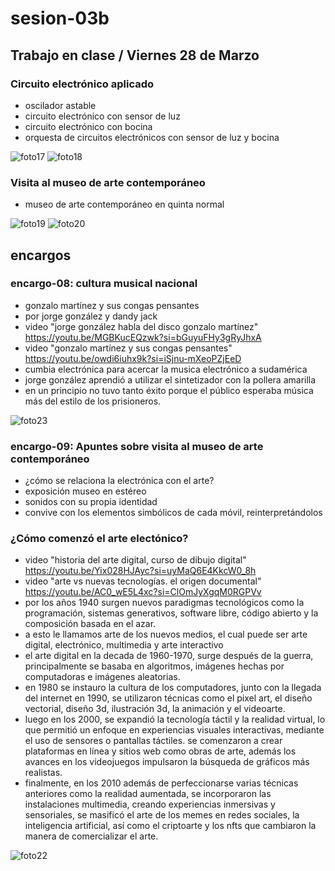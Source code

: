 # sesion-03b

## Trabajo en clase / Viernes 28 de Marzo

### Circuito electrónico aplicado

- oscilador astable
- circuito electrónico con sensor de luz
- circuito electrónico con bocina
- orquesta de circuitos electrónicos con sensor de luz y bocina

![foto17](https://github.com/user-attachments/assets/a229eff2-9730-4c44-90d8-b20370cc8680)
![foto18](https://github.com/user-attachments/assets/251fa9e9-4619-494f-a632-ad9c42afed2a)

### Visita al museo de arte contemporáneo

- museo de arte contemporáneo en quinta normal

![foto19](https://github.com/user-attachments/assets/31c52a92-ea47-4b32-ba07-a9b23b5ed794)
![foto20](https://github.com/user-attachments/assets/e1725458-b276-4181-9756-b477db835a50)

## encargos

### encargo-08: cultura musical nacional

- gonzalo martínez y sus congas pensantes
- por jorge gonzález y dandy jack
- video "jorge gonzález habla del disco gonzalo martínez" <https://youtu.be/MGBKucEQzwk?si=bGuyuFHy3gRyJhxA>
- video "gonzalo martínez y sus congas pensantes" <https://youtu.be/owdi6iuhx9k?si=iSjnu-mXeoPZjEeD>
- cumbia electrónica para acercar la musica electrónico a sudamérica
- jorge gonzález aprendió a utilizar el sintetizador con la pollera amarilla
- en un principio no tuvo tanto éxito porque el público esperaba música más del estilo de los prisioneros.

![foto23](https://github.com/user-attachments/assets/12a8a261-94ed-46ee-937b-19d2443d4a4f)

### encargo-09: Apuntes sobre visita al museo de arte contemporáneo

- ¿cómo se relaciona la electrónica con el arte?
- exposición museo en estéreo
- sonidos con su propia identidad
- convive con los elementos simbólicos de cada móvil, reinterpretándolos

### ¿Cómo comenzó el arte electónico?

- video "historia del arte digital, curso de dibujo digital" <https://youtu.be/Yix028HJAyc?si=uyMaQ6E4KkcW0_8h>
- video "arte vs nuevas tecnologías. el origen documental" <https://youtu.be/AC0_wE5L4xc?si=ClOmJyXgqM0RGPVv>
- por los años 1940 surgen nuevos paradigmas tecnológicos como la programación, sistemas generativos, software libre, código abierto y la composición basada en el azar.
- a esto le llamamos arte de los nuevos medios, el cual puede ser arte digital, electrónico, multimedia y arte interactivo
- el arte digital en la decada de 1960-1970, surge después de la guerra, principalmente se basaba en algoritmos, imágenes hechas por computadoras e imágenes aleatorias.
- en 1980 se instauro la cultura de los computadores, junto con la llegada del internet en 1990, se utilizaron técnicas como el pixel art, el diseño vectorial, diseño 3d, ilustración 3d, la animación y el videoarte.
- luego en los 2000, se expandió la tecnología táctil y la realidad virtual, lo que permitió un enfoque en experiencias visuales interactivas, mediante el uso de sensores o pantallas táctiles. se comenzaron a crear plataformas en línea y sitios web como obras de arte, además los avances en los videojuegos impulsaron la búsqueda de gráficos más realistas.
- finalmente, en los 2010 además de perfeccionarse varias técnicas anteriores como la realidad aumentada, se incorporaron las instalaciones multimedia, creando experiencias inmersivas y sensoriales, se masificó el arte de los memes en redes sociales, la inteligencia artificial, así como el criptoarte y los nfts que cambiaron la manera de comercializar el arte.

![foto22](https://github.com/user-attachments/assets/7d167358-36c5-438d-985c-3fe520a0b53a)
